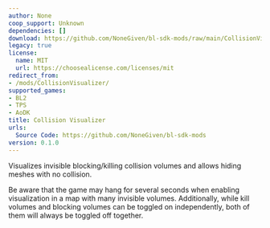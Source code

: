 ```yaml
---
author: None
coop_support: Unknown
dependencies: []
download: https://github.com/NoneGiven/bl-sdk-mods/raw/main/CollisionVisualizer/CollisionVisualizer.zip
legacy: true
license:
  name: MIT
  url: https://choosealicense.com/licenses/mit
redirect_from:
- /mods/CollisionVisualizer/
supported_games:
- BL2
- TPS
- AoDK
title: Collision Visualizer
urls:
  Source Code: https://github.com/NoneGiven/bl-sdk-mods
version: 0.1.0
---
```

Visualizes invisible blocking/killing collision volumes and allows hiding meshes with no collision.

Be aware that the game may hang for several seconds when enabling visualization in a map with many invisible volumes. Additionally, while kill volumes and blocking volumes can be toggled on independently, both of them will always be toggled off together.
